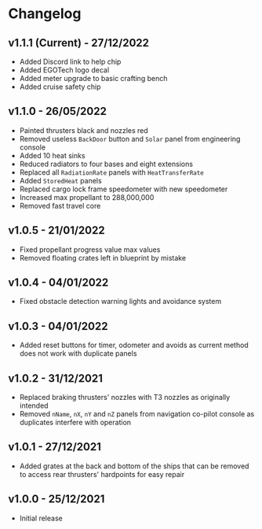 # Changelog

## v1.1.1 (Current) - 27/12/2022

- Added Discord link to help chip
- Added EGOTech logo decal
- Added meter upgrade to basic crafting bench
- Added cruise safety chip

## v1.1.0 - 26/05/2022

- Painted thrusters black and nozzles red
- Removed useless `BackDoor` button and `Solar` panel from engineering console
- Added 10 heat sinks
- Reduced radiators to four bases and eight extensions
- Replaced all `RadiationRate` panels with `HeatTransferRate`
- Added `StoredHeat` panels
- Replaced cargo lock frame speedometer with new speedometer
- Increased max propellant to 288,000,000
- Removed fast travel core

## v1.0.5 - 21/01/2022

- Fixed propellant progress value max values
- Removed floating crates left in blueprint by mistake

## v1.0.4 - 04/01/2022

- Fixed obstacle detection warning lights and avoidance system

## v1.0.3 - 04/01/2022

- Added reset buttons for timer, odometer and avoids as current method does not work with duplicate panels

## v1.0.2 - 31/12/2021

- Replaced braking thrusters' nozzles with T3 nozzles as originally intended
- Removed `nName`, `nX`, `nY` and `nZ` panels from navigation co-pilot console as duplicates interfere with operation

## v1.0.1 - 27/12/2021

- Added grates at the back and bottom of the ships that can be removed to access rear thrusters' hardpoints for easy repair

## v1.0.0 - 25/12/2021

- Initial release
